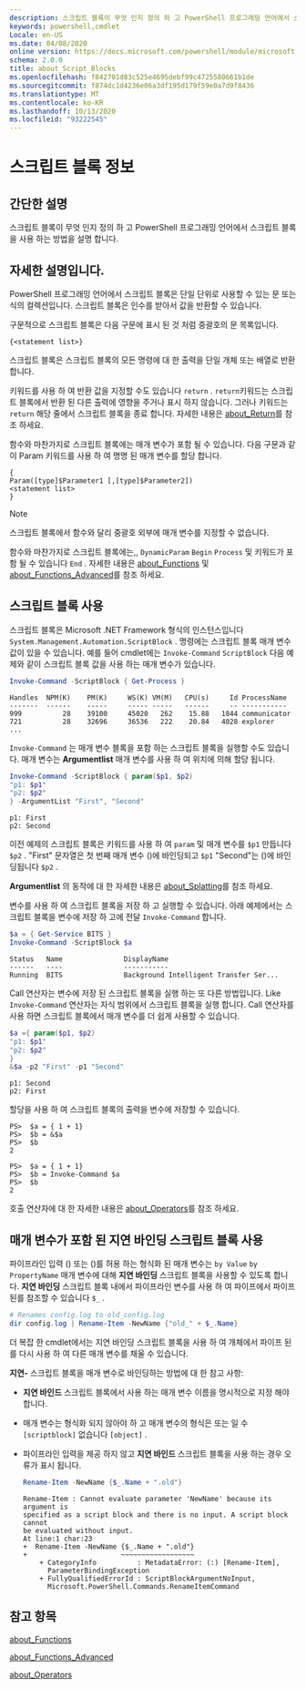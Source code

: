 ```yaml
---
description: 스크립트 블록이 무엇 인지 정의 하 고 PowerShell 프로그래밍 언어에서 스크립트 블록을 사용 하는 방법을 설명 합니다.
keywords: powershell,cmdlet
Locale: en-US
ms.date: 04/08/2020
online version: https://docs.microsoft.com/powershell/module/microsoft.powershell.core/about/about_script_blocks?view=powershell-5.1&WT.mc_id=ps-gethelp
schema: 2.0.0
title: about_Script_Blocks
ms.openlocfilehash: f842701d83c525e4695debf99c4725580661b1de
ms.sourcegitcommit: f874dc1d4236e06a3df195d179f59e0a7d9f8436
ms.translationtype: MT
ms.contentlocale: ko-KR
ms.lasthandoff: 10/13/2020
ms.locfileid: "93222545"
---
```

# <a name="about-script-blocks"></a>스크립트 블록 정보

## <a name="short-description"></a>간단한 설명

스크립트 블록이 무엇 인지 정의 하 고 PowerShell 프로그래밍 언어에서 스크립트 블록을 사용 하는 방법을 설명 합니다.

## <a name="long-description"></a>자세한 설명입니다.

PowerShell 프로그래밍 언어에서 스크립트 블록은 단일 단위로 사용할 수 있는 문 또는 식의 컬렉션입니다.
스크립트 블록은 인수를 받아서 값을 반환할 수 있습니다.

구문적으로 스크립트 블록은 다음 구문에 표시 된 것 처럼 중괄호의 문 목록입니다.

```
{<statement list>}
```

스크립트 블록은 스크립트 블록의 모든 명령에 대 한 출력을 단일 개체 또는 배열로 반환 합니다.

키워드를 사용 하 여 반환 값을 지정할 수도 있습니다 `return` . `return`키워드는 스크립트 블록에서 반환 된 다른 출력에 영향을 주거나 표시 하지 않습니다. 그러나 키워드는 `return` 해당 줄에서 스크립트 블록을 종료 합니다. 자세한 내용은 [about_Return](about_Return.md)를 참조 하세요.

함수와 마찬가지로 스크립트 블록에는 매개 변수가 포함 될 수 있습니다. 다음 구문과 같이 Param 키워드를 사용 하 여 명명 된 매개 변수를 할당 합니다.

```
{
Param([type]$Parameter1 [,[type]$Parameter2])
<statement list>
}
```

> [!NOTE]
> 스크립트 블록에서 함수와 달리 중괄호 외부에 매개 변수를 지정할 수 없습니다.

함수와 마찬가지로 스크립트 블록에는,, `DynamicParam` `Begin` `Process` 및 키워드가 포함 될 수 있습니다 `End` . 자세한 내용은 [about_Functions](about_Functions.md) 및 [about_Functions_Advanced](about_Functions_Advanced.md)를 참조 하세요.

## <a name="using-script-blocks"></a>스크립트 블록 사용

스크립트 블록은 Microsoft .NET Framework 형식의 인스턴스입니다 `System.Management.Automation.ScriptBlock` . 명령에는 스크립트 블록 매개 변수 값이 있을 수 있습니다. 예를 들어 cmdlet에는 `Invoke-Command` `ScriptBlock` 다음 예제와 같이 스크립트 블록 값을 사용 하는 매개 변수가 있습니다.

```powershell
Invoke-Command -ScriptBlock { Get-Process }
```

```Output
Handles  NPM(K)    PM(K)     WS(K) VM(M)   CPU(s)     Id ProcessName
-------  ------    -----     ----- -----   ------     -- -----------
999          28    39100     45020   262    15.88   1844 communicator
721          28    32696     36536   222    20.84   4028 explorer
...
```

`Invoke-Command` 는 매개 변수 블록을 포함 하는 스크립트 블록을 실행할 수도 있습니다.
매개 변수는 **Argumentlist** 매개 변수를 사용 하 여 위치에 의해 할당 됩니다.

```powershell
Invoke-Command -ScriptBlock { param($p1, $p2)
"p1: $p1"
"p2: $p2"
} -ArgumentList "First", "Second"
```

```Output
p1: First
p2: Second
```

이전 예제의 스크립트 블록은 키워드를 사용 하 여 `param` 및 매개 변수를 `$p1` 만듭니다 `$p2` . "First" 문자열은 첫 번째 매개 변수 ()에 바인딩되고 `$p1` "Second"는 ()에 바인딩됩니다 `$p2` .

**Argumentlist** 의 동작에 대 한 자세한 내용은 [about_Splatting](about_Splatting.md#splatting-with-arrays)를 참조 하세요.

변수를 사용 하 여 스크립트 블록을 저장 하 고 실행할 수 있습니다. 아래 예제에서는 스크립트 블록을 변수에 저장 하 고에 전달 `Invoke-Command` 합니다.

```powershell
$a = { Get-Service BITS }
Invoke-Command -ScriptBlock $a
```

```Output
Status   Name               DisplayName
------   ----               -----------
Running  BITS               Background Intelligent Transfer Ser...
```

Call 연산자는 변수에 저장 된 스크립트 블록을 실행 하는 또 다른 방법입니다.
Like `Invoke-Command` 연산자는 자식 범위에서 스크립트 블록을 실행 합니다. Call 연산자를 사용 하면 스크립트 블록에서 매개 변수를 더 쉽게 사용할 수 있습니다.

```powershell
$a ={ param($p1, $p2)
"p1: $p1"
"p2: $p2"
}
&$a -p2 "First" -p1 "Second"
```

```Output
p1: Second
p2: First
```

할당을 사용 하 여 스크립트 블록의 출력을 변수에 저장할 수 있습니다.

```
PS>  $a = { 1 + 1}
PS>  $b = &$a
PS>  $b
2
```

```
PS>  $a = { 1 + 1}
PS>  $b = Invoke-Command $a
PS>  $b
2
```

호출 연산자에 대 한 자세한 내용은 [about_Operators](about_Operators.md)를 참조 하세요.

## <a name="using-delay-bind-script-blocks-with-parameters"></a>매개 변수가 포함 된 지연 바인딩 스크립트 블록 사용

파이프라인 입력 () 또는 ()를 허용 하는 형식화 된 매개 변수는 `by Value` `by PropertyName` 매개 변수에 대해 **지연 바인딩** 스크립트 블록을 사용할 수 있도록 합니다.
**지연 바인딩** 스크립트 블록 내에서 파이프라인 변수를 사용 하 여 파이프에서 파이프 된를 참조할 수 있습니다 `$_` .

```powershell
# Renames config.log to old_config.log
dir config.log | Rename-Item -NewName {"old_" + $_.Name}
```

더 복잡 한 cmdlet에서는 지연 바인딩 스크립트 블록을 사용 하 여 개체에서 파이프 된를 다시 사용 하 여 다른 매개 변수를 채울 수 있습니다.

**지연-** 스크립트 블록을 매개 변수로 바인딩하는 방법에 대 한 참고 사항:

- **지연 바인드** 스크립트 블록에서 사용 하는 매개 변수 이름을 명시적으로 지정 해야 합니다.
- 매개 변수는 형식화 되지 않아야 하 고 매개 변수의 형식은 또는 일 수 `[scriptblock]` 없습니다 `[object]` .
- 파이프라인 입력을 제공 하지 않고 **지연 바인드** 스크립트 블록을 사용 하는 경우 오류가 표시 됩니다.

  ```powershell
  Rename-Item -NewName {$_.Name + ".old"}
  ```

  ```Output
  Rename-Item : Cannot evaluate parameter 'NewName' because its argument is
  specified as a script block and there is no input. A script block cannot
  be evaluated without input.
  At line:1 char:23
  +  Rename-Item -NewName {$_.Name + ".old"}
  +                       ~~~~~~~~~~~~~~~~~~
      + CategoryInfo          : MetadataError: (:) [Rename-Item],
        ParameterBindingException
      + FullyQualifiedErrorId : ScriptBlockArgumentNoInput,
        Microsoft.PowerShell.Commands.RenameItemCommand
  ```

## <a name="see-also"></a>참고 항목

[about_Functions](about_Functions.md)

[about_Functions_Advanced](about_Functions_Advanced.md)

[about_Operators](about_Operators.md)
